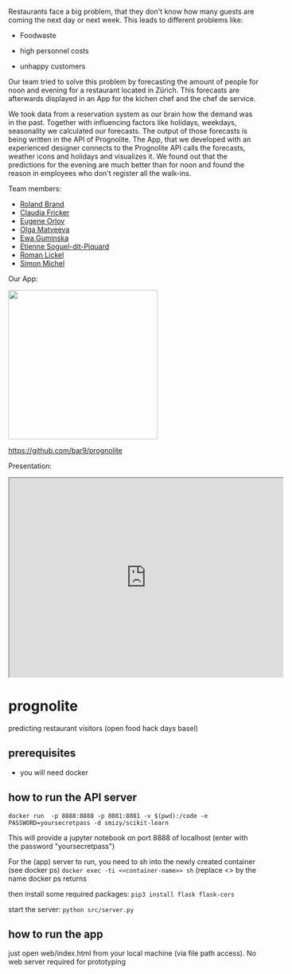 Restaurants face a big problem, that they don't know how many guests are coming the next day or next week. This leads to different problems like: 

- Foodwaste

- high personnel costs 

- unhappy customers

Our team tried to solve this problem by forecasting the amount of people for noon and evening for a restaurant located in Zürich. This forecasts are afterwards displayed in an App for the kichen chef and the chef de service. 

We took data from a reservation system as our brain how the demand was in the past. Together with influencing factors like holidays, weekdays, seasonality we calculated our forecasts. The output of those forecasts is being written in the API of Prognolite. The App, that we developed with an experienced designer connects to the Prognolite API calls the forecasts, weather icons and holidays and visualizes it. We found out that the predictions for the evening are much better than for noon and found the reason in employees who don't register all the walk-ins. 

Team members: 
- <a href="https://www.linkedin.com/in/roland-brand-95a28b108/">Roland Brand</a> 
- <a href="https://www.linkedin.com/in/claudia-c-fricker-3b273685/">Claudia Fricker</a> 
- <a href="https://www.linkedin.com/in/eugene-orlov-4aa91a9b/">Eugene Orlov</a> 
- <a href="https://www.linkedin.com/in/olga-matveeva-203b9a67/">Olga Matveeva</a> 
- <a href="https://www.linkedin.com/in/ewaguminska/">Ewa Guminska</a> 
- <a href="https://www.linkedin.com/in/esoguel/">Etienne Soguel-dit-Piquard</a> 
- <a href="https://www.linkedin.com/in/romanlickel/">Roman Lickel</a> 
- <a href="https://www.linkedin.com/in/simon-michel/">Simon Michel</a> 

Our App: 

<img src="https://prognolite.com/site/wp-content/uploads/2018/02/Bildschirmfoto-2018-02-17-um-15.05.35.png" width="300">

https://github.com/bar9/prognolite

Presentation: 

<iframe width="550" height="400" src="https://prezi.com/p/xyoae-scgimn/embed" webkitallowfullscreen="1" mozallowfullscreen="1" allowfullscreen="1"></iframe> 
























# prognolite
predicting restaurant visitors (open food hack days basel)

## prerequisites

* you will need docker

## how to run the API server
`docker run  -p 8888:8888 -p 8081:8081 -v $(pwd):/code -e PASSWORD=yoursecretpass -d smizy/scikit-learn`

This will provide a jupyter notebook on port 8888 of localhost (enter with the password "yoursecretpass")

For the (app) server to run, you need to sh into the newly created container (see docker ps)
`docker exec -ti <<container-name>> sh` (replace <<container-name>> by the name docker ps returns

then install some required packages:
`pip3 install flask flask-cors`

start the server:
`python src/server.py`

## how to run the app
just open web/index.html from your local machine (via file path access). No web server required for prototyping
